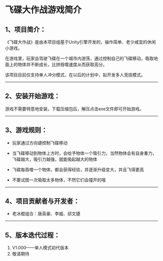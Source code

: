 # 飞碟大作战游戏简介

## 1、项目简介：

《飞碟大作战》是由本项目组基于Unity引擎开发的，操作简单、老少咸宜的休闲小游戏。

在游戏里，玩家会驾驶飞碟在一个城市内游荡，通过控制自己的飞碟移动，吸取地面上的物体并不断成长，比拼吞噬速度从而获取高分。

该项目目前仅支持单人冲分模式，在以后的计划中，拟开发多人竞技模式。

***

## 2、安装开始游戏：

游戏不需要特意地安装，下载压缩包后，解压点击exe文件即可开始游戏。

***

## 3、游戏规则：

* 玩家通过方向键控制飞碟移动

* 当飞碟移动到物体上方时，会给予物体一个吸引力，当然物体会有自身重力，飞碟越大，吸引力越强，就能吸起越大的物体

* 飞碟每吞噬一个物体，都会获得经验，并逐渐升级变大，并且飞得更高

* 不要试图一次吸取太多物体，不然它们会撞开的哦

***

## 4、项目贡献者与开发者：

* 老冰棍组合：唐英豪、李威、邱文捷

***

## 5、版本迭代过程：

1. V1.000——单人模式初代版本
2. 敬请期待


